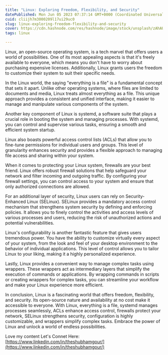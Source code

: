 ```yaml
---
title: "Linux: Exploring Freedom, Flexibility, and Security"
datePublished: Mon Jun 05 2023 07:37:14 GMT+0000 (Coordinated Universal Time)
cuid: cliijh7m3000209l17ui29uc0
slug: linux-exploring-freedom-flexibility-and-security
cover: https://cdn.hashnode.com/res/hashnode/image/stock/unsplash/zAhAUSdRLJ8/upload/dc80ebb7960978061dc294edd4b025aa.jpeg
tags: linux

---
```


Linux, an open-source operating system, is a tech marvel that offers users a world of possibilities. One of its most appealing aspects is that it's freely available to everyone, which means you don't have to worry about purchasing expensive licenses. Additionally, Linux grants users the freedom to customize their system to suit their specific needs.

In the Linux world, the saying "everything is a file" is a fundamental concept that sets it apart. Unlike other operating systems, where files are limited to documents and media, Linux treats almost everything as a file. This unique approach provides a consistent and unified interface, making it easier to manage and manipulate various components of the system.

Another key component of Linux is systemd, a software suite that plays a crucial role in booting the system and managing processes. With systemd, you can control and supervise various tasks, ensuring a smooth and efficient system startup.

Linux also boasts powerful access control lists (ACLs) that allow you to fine-tune permissions for individual users and groups. This level of granularity enhances security and provides a flexible approach to managing file access and sharing within your system.

When it comes to protecting your Linux system, firewalls are your best friend. Linux offers robust firewall solutions that help safeguard your network and filter incoming and outgoing traffic. By configuring your firewall settings, you can control access to your system and ensure that only authorized connections are allowed.

For an additional layer of security, Linux users can rely on Security-Enhanced Linux (SELinux). SELinux provides a mandatory access control mechanism that strengthens system security by defining and enforcing policies. It allows you to finely control the activities and access levels of various processes and users, reducing the risk of unauthorized actions and potential vulnerabilities.

Linux's configurability is another fantastic feature that gives users tremendous power. You have the ability to customize virtually every aspect of your system, from the look and feel of your desktop environment to the behavior of individual applications. This level of control allows you to tailor Linux to your liking, making it a highly personalized experience.

Lastly, Linux provides a convenient way to manage complex tasks using wrappers. These wrappers act as intermediary layers that simplify the execution of commands or applications. By wrapping commands in scripts or creating wrappers for complex tasks, you can streamline your workflow and make your Linux experience more efficient.

In conclusion, Linux is a fascinating world that offers freedom, flexibility, and security. Its open-source nature and availability at no cost make it accessible to everyone. With Linux, everything is a file, systemd manages processes seamlessly, ACLs enhance access control, firewalls protect your network, SELinux strengthens security, configuration is highly customizable, and wrappers simplify complex tasks. Embrace the power of Linux and unlock a world of endless possibilities.

Love my content Let's Connet Here: [https://www.linkedin.com/in/theshubhamgour/](https://www.linkedin.com/in/theshubhamgour/)